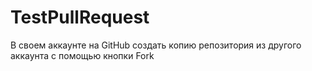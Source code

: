 # TestPullRequest
В своем аккаунте на GitHub создать копию репозитория из другого аккаунта с помощью кнопки Fork